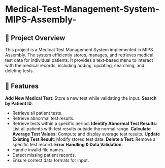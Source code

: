 # Medical-Test-Management-System-MIPS-Assembly-
## 📌 **Project Overview**
This project is a Medical Test Management System implemented in MIPS Assembly. The system efficiently stores, manages, and retrieves medical test data for individual patients. It provides a text-based menu to interact with the medical records, including adding, updating, searching, and deleting tests.


## 🚀 Features
**Add New Medical Test**: Store a new test while validating the input.
**Search by Patient ID**:
- Retrieve all patient tests.
- Retrieve abnormal test results.
- Retrieve tests within a specific period.
**Identify Abnormal Test Results**: List all patients with test results outside the normal range.
**Calculate Average Test Values**: Compute and display average test results.
**Update Existing Test Result**: Modify stored test data.
**Delete a Test**: Remove a specific test record.
**Error Handling & Data Validation**:
- Handle invalid file names.
- Detect missing patient records.
- Ensure correct data formats for input.
